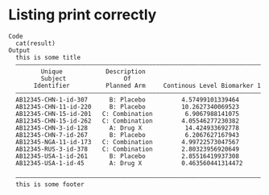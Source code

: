 # Listing print correctly

    Code
      cat(result)
    Output
      this is some title
      ————————————————————————————————————————————————————————————————————
             Unique            Description                                
             Subject                Of                                    
           Identifier          Planned Arm     Continous Level Biomarker 1
      ————————————————————————————————————————————————————————————————————
      AB12345-CHN-1-id-307      B: Placebo          4.57499101339464      
      AB12345-CHN-11-id-220     B: Placebo          10.2627340069523      
      AB12345-CHN-15-id-201   C: Combination         6.9067988141075      
      AB12345-CHN-15-id-262   C: Combination        4.05546277230382      
      AB12345-CHN-3-id-128      A: Drug X            14.424933692778      
      AB12345-CHN-7-id-267      B: Placebo           6.2067627167943      
      AB12345-NGA-11-id-173   C: Combination        4.99722573047567      
      AB12345-RUS-3-id-378    C: Combination        2.80323956920649      
      AB12345-USA-1-id-261      B: Placebo          2.85516419937308      
      AB12345-USA-1-id-45       A: Drug X           0.463560441314472     
      
      ————————————————————————————————————————————————————————————————————
      this is some footer

